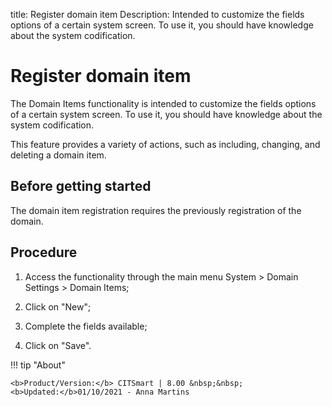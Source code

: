 title: Register domain item
Description: Intended to customize the fields options of a certain system screen. To use it, you should have knowledge about the system codification.
# Register domain item

The Domain Items functionality is intended to customize the fields options of a
certain system screen. To use it, you should have knowledge about the system
codification.

This feature provides a variety of actions, such as including, changing, and
deleting a domain item.

Before getting started
--------------------------

The domain item registration requires the previously registration of the domain.

Procedure
-------------

1.  Access the functionality through the main menu System \> Domain Settings \>
    Domain Items;

2.  Click on "New";

3.  Complete the fields available;

4.  Click on "Save".


!!! tip "About"

    <b>Product/Version:</b> CITSmart | 8.00 &nbsp;&nbsp;
    <b>Updated:</b>01/10/2021 - Anna Martins
